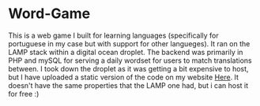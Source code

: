 # Word-Game

This is a web game I built for learning languages (specifically for portuguese in my case but with support for other langueges). It ran on the LAMP stack within a digital ocean droplet. The backend was primarily in PHP and mySQL for serving a daily wordset for users to match translations between. I took down the droplet as it was getting a bit expensive to host, but I have uploaded a static version of the code on my website [Here](https://danteherrera.com/word_match/word_match.html). It doesn't have the same properties that the LAMP one had, but i can host it for free :)

